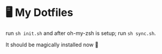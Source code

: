 # :desktop_computer: My Dotfiles

run ```sh init.sh``` and after oh-my-zsh is setup; run ```sh sync.sh```. 

It should be magically installed now :tada:

